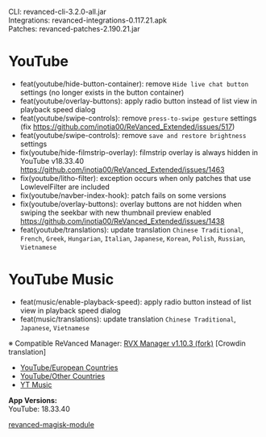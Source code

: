 CLI: revanced-cli-3.2.0-all.jar  
Integrations: revanced-integrations-0.117.21.apk  
Patches: revanced-patches-2.190.21.jar  

YouTube
==
- feat(youtube/hide-button-container): remove `Hide live chat button` settings (no longer exists in the button container)
- feat(youtube/overlay-buttons): apply radio button instead of list view in playback speed dialog
- feat(youtube/swipe-controls): remove `press-to-swipe gesture` settings (fix https://github.com/inotia00/ReVanced_Extended/issues/517)
- feat(youtube/swipe-controls): remove `save and restore brightness` settings
- fix(youtube/hide-filmstrip-overlay): filmstrip overlay is always hidden in YouTube v18.33.40 https://github.com/inotia00/ReVanced_Extended/issues/1463
- fix(youtube/litho-filter): exception occurs when only patches that use LowlevelFilter are included
- fix(youtube/navber-index-hook): patch fails on some versions
- fix(youtube/overlay-buttons): overlay buttons are not hidden when swiping the seekbar with new thumbnail preview enabled https://github.com/inotia00/ReVanced_Extended/issues/1438
- feat(youtube/translations): update translation
`Chinese Traditional`, `French`, `Greek`, `Hungarian`, `Italian`, `Japanese`, `Korean`, `Polish`, `Russian`, `Vietnamese`


YouTube Music
==
- feat(music/enable-playback-speed): apply radio button instead of list view in playback speed dialog
- feat(music/translations): update translation
`Chinese Traditional`, `Japanese`, `Vietnamese`


※ Compatible ReVanced Manager: [RVX Manager v1.10.3 (fork)](https://github.com/inotia00/revanced-manager/releases/tag/v1.10.3)
[Crowdin translation]
- [YouTube/European Countries](https://crowdin.com/project/revancedextendedeu)
- [YouTube/Other Countries](https://crowdin.com/project/revancedextended)
- [YT Music](https://crowdin.com/project/revanced-music-extended)

  
**App Versions:**  
YouTube: 18.33.40  

[revanced-magisk-module](https://github.com/j-hc/revanced-magisk-module)  

